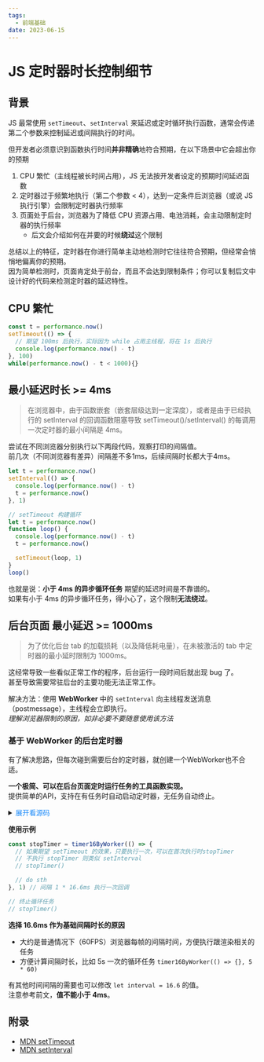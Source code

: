 ```yaml
---
tags:
  - 前端基础
date: 2023-06-15
---
```


# JS 定时器时长控制细节

## 背景

JS 最常使用 `setTimeout`、`setInterval` 来延迟或定时循环执行函数，通常会传递第二个参数来控制延迟或间隔执行的时间。  

但开发者必须意识到函数执行时间**并非精确**地符合预期，在以下场景中它会超出你的预期
1. CPU 繁忙（主线程被长时间占用），JS 无法按开发者设定的预期时间延迟函数
2. 定时器过于频繁地执行（第二个参数 < 4），达到一定条件后浏览器（或说 JS 执行引擎）会限制定时器执行频率
3. 页面处于后台，浏览器为了降低 CPU 资源占用、电池消耗，会主动限制定时器的执行频率  
   - 后文会介绍如何在并要的时候**绕过**这个限制

总结以上的特征，定时器在你进行简单主动地检测时它往往符合预期，但经常会悄悄地偏离你的预期。  
因为简单检测时，页面肯定处于前台，而且不会达到限制条件；你可以复制后文中设计好的代码来检测定时器的延迟特性。  

## CPU 繁忙
```js
const t = performance.now()
setTimeout(() => {
  // 期望 100ms 后执行，实际因为 while 占用主线程，将在 1s 后执行
  console.log(performance.now() - t)
}, 100)
while(performance.now() - t < 1000){}
```

## 最小延迟时长 >= 4ms
> 在浏览器中，由于函数嵌套（嵌套层级达到一定深度），或者是由于已经执行的 setInterval 的回调函数阻塞导致 setTimeout()/setInterval() 的每调用一次定时器的最小间隔是 4ms。  

尝试在不同浏览器分别执行以下两段代码，观察打印的间隔值。  
前几次（不同浏览器有差异）间隔差不多1ms，后续间隔时长都大于4ms。  
```js
let t = performance.now()
setInterval(() => {
  console.log(performance.now() - t)
  t = performance.now()
}, 1)
```

```js
// setTimeout 构建循环
let t = performance.now()
function loop() {
  console.log(performance.now() - t)
  t = performance.now()

  setTimeout(loop, 1)
}
loop()
```
也就是说：**小于 4ms 的异步循环任务** 期望的延迟时间是不靠谱的。  
如果有小于 4ms 的异步循环任务，得小心了，这个限制**无法绕过**。  

## 后台页面 最小延迟 >= 1000ms
> 为了优化后台 tab 的加载损耗（以及降低耗电量），在未被激活的 tab 中定时器的最小延时限制为 1000ms。  

这经常导致一些看似正常工作的程序，后台运行一段时间后就出现 bug 了。  
甚至导致需要常驻后台的主要功能无法正常工作。  

解决方法：使用 **WebWorker** 中的 `setInterval` 向主线程发送消息（postmessage），主线程会立即执行。  
*理解浏览器限制的原因，如非必要不要随意使用该方法*  

### 基于 WebWorker 的后台定时器
有了解决思路，但每次碰到需要后台的定时器，就创建一个WebWorker也不合适。  

**一个极简、可以在后台页面定时运行任务的工具函数实现。**  
提供简单的API，支持在有任务时自动启动定时器，无任务自动终止。  

<details>
<summary>
<span style="color: #1989fa; cursor: pointer;">展开看源码</span>
</summary>
  
```ts
const setup = (): void => {
  let timerId: number

  let interval: number = 16.6

  self.onmessage = (e) => {
    if (e.data.event === 'start') {
      self.clearInterval(timerId)
      timerId = self.setInterval(() => {
        self.postMessage({})
      }, interval)
    }

    if (e.data.event === 'stop') {
      self.clearInterval(timerId)
    }
  }
}

const createWorker = (): Worker => {
  const blob = new Blob([`(${setup.toString()})()`])
  const url = URL.createObjectURL(blob)
  return new Worker(url)
}

const handlerMap = new Map<number, Set<() => void>>()
let runCount = 1

const worker = createWorker()
worker.onmessage = () => {
  runCount += 1
  for (const [k, v] of handlerMap.entries()) {
    if (runCount % k === 0) {
      v.forEach(fn => fn())
    }
  }
}
/**
 * 16.6ms 执行一次回调
 * 解决页面后台时，定时器不（或延迟）执行的问题
 */
export const timer16ByWorker = (handler: () => void, time = 1): () => void => {
  const fns = handlerMap.get(time) ?? new Set()
  fns.add(handler)
  handlerMap.set(time, fns)

  if (handlerMap.size === 1 && fns.size === 1) {
    worker.postMessage({ event: 'start' })
  }

  return () => {
    fns.delete(handler)
    if (fns.size === 0) handlerMap.delete(time)
    if (handlerMap.size === 0) {
      runCount = 0
      worker.postMessage({ event: 'stop' })
    }
  }
}

```
</details>

**使用示例**  
```ts
const stopTimer = timer16ByWorker(() => {
  // 如果期望 setTimeout 的效果，只要执行一次，可以在首次执行时stopTimer
  // 不执行 stopTimer 则类似 setInterval
  // stopTimer() 

  // do sth
}, 1) // 间隔 1 * 16.6ms 执行一次回调

// 终止循环任务
// stopTimer()
```

**选择 16.6ms 作为基础间隔时长的原因**    
- 大约是普通情况下（60FPS）浏览器每帧的间隔时间，方便执行跟渲染相关的任务  
- 方便计算间隔时长，比如 5s 一次的循环任务 `timer16ByWorker(() => {}, 5 * 60)`  

有其他时间间隔的需要也可以修改 `let interval = 16.6` 的值。  
注意参考前文，**值不能小于 4ms**。

## 附录
- [MDN setTimeout](https://developer.mozilla.org/en-US/docs/Web/API/setTimeout)
- [MDN setInterval](https://developer.mozilla.org/en-US/docs/Web/API/setInterval)